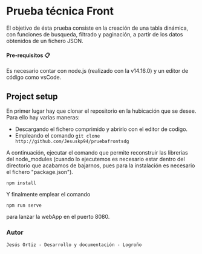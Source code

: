 # Prueba técnica Front

El objetivo de ésta prueba consiste en la creación de una tabla dinámica, con funciones de busqueda, filtrado y paginación, a partir de los datos obtenidos de un fichero JSON.

#### Pre-requisitos 📋

Es necesario contar con node.js (realizado con la v14.16.0) y un editor de código como vsCode.

## Project setup

En primer lugar hay que clonar el repositorio en la hubicación que se desee. Para ello hay varias maneras:

 * Descargando el fichero comprimido y abrirlo con el editor de codigo.
 * Empleando el comando ```git clone http://github.com/Jesuskp94/pruebafrontsdg```

A continuación, ejecutar el comando que permite reconstruir las librerias del node_modules (cuando lo ejecutemos es necesario estar dentro del directorio que acabamos de bajarnos, pues para la instalación es necesario el fichero "package.json").

```
npm install
```

Y finalmente emplear el comando 

```
npm run serve
```

para lanzar la webApp en el puerto 8080.

### Autor

    Jesús Ortiz - Desarrollo y documentación - Logroño

